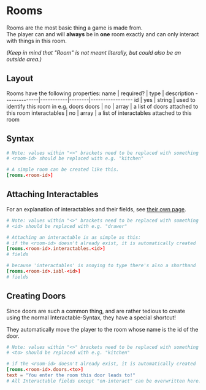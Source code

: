 # Rooms
Rooms are the most basic thing a game is made from.  
The player can and will **always** be in **one** room exactly and can only interact with things in this room.  

*(Keep in mind that "Room" is not meant literally, but could also be an outside area.)*

## Layout

Rooms have the following properties:
 name         | required? | type   | description
--------------|-----------|--------|-----------------
id            | yes       | string | used to identify this room in e.g. doors
doors         | no        | array  | a list of doors attached to this room
interactables | no        | array  | a list of interactables attached to this room

## Syntax
```toml
# Note: values within "<>" brackets need to be replaced with something
# <room-id> should be replaced with e.g. "kitchen"

# A simple room can be created like this. 
[rooms.<room-id>]
```
## Attaching Interactables
For an explanation of interactables and their fields, see [their own page](Interactables.md).

```toml
# Note: values within "<>" brackets need to be replaced with something
# <id> should be replaced with e.g. "drawer"

# Attaching an interactable is as simple as this:
# if the <room-id> doesn't already exist, it is automatically created 
[rooms.<room-id>.interactables.<id>]
# fields

# because 'interactables' is anoying to type there's also a shorthand
[rooms.<room-id>.iabl-<id>]
# fields

```

## Creating Doors
Since doors are such a common thing, and are rather tedious to create using
the normal Interactable-Syntax, they have a special shortcut!

They automatically move the player to the room whose name is the id of the door.

```toml
# Note: values within "<>" brackets need to be replaced with something
# <to> should be replaced with e.g. "kitchen"

# if the <room-id> doesn't already exist, it is automatically created 
[rooms.<room-id>.doors.<to>]
text = "You enter the room this door leads to!"
# All Interactable fields except "on-interact" can be overwritten here!

```

